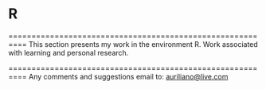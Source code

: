 # R

==========================================================
This section presents my work in the environment R. 
Work associated with learning and personal research. 

==========================================================
Any comments and suggestions email to: auriliano@live.com
